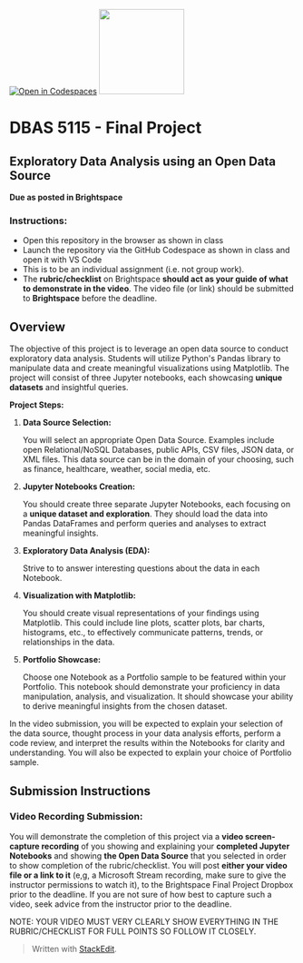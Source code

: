 [![Open in Codespaces](https://classroom.github.com/assets/launch-codespace-7f7980b617ed060a017424585567c406b6ee15c891e84e1186181d67ecf80aa0.svg)](https://classroom.github.com/open-in-codespaces?assignment_repo_id=13213803)
 <img width="150px" src="https://www.nscc.ca/img/aboutnscc/visual-identity-guidelines/artwork/nscc-jpeg.jpg" >  
  

# DBAS 5115 - Final Project 

##  Exploratory Data Analysis using an Open Data Source

**Due as posted in Brightspace**
 
### Instructions:  
- Open this repository in the browser as shown in class 
- Launch the repository via the GitHub Codespace as shown in class and open it with VS Code
- This is to be an individual assignment (i.e. not group work).
- The **rubric/checklist** on Brightspace **should act as your guide of what to demonstrate in the video**. The video file (or link) should be submitted to **Brightspace** before the deadline.

##  Overview

The objective of this project is to leverage an open data source to conduct exploratory data analysis. Students will utilize Python's Pandas library to manipulate data and create meaningful visualizations using Matplotlib. The project will consist of three Jupyter notebooks, each showcasing **unique datasets** and insightful queries.

**Project Steps:**

1.  **Data Source Selection:**

	You will select an appropriate Open Data Source. Examples include open 			Relational/NoSQL Databases, public APIs, CSV files, JSON data, or XML files. This data source can be in the domain of your choosing, such as finance, healthcare, weather, social media, etc.
    
2.  **Jupyter Notebooks Creation:**

	You should create three separate Jupyter Notebooks, each focusing on a **unique dataset and exploration**. They should load the data into Pandas DataFrames and perform queries and analyses to extract meaningful insights.
	
3.  **Exploratory Data Analysis (EDA):**
    
    Strive to to answer interesting questions about the data in each Notebook. 
    
4.  **Visualization with Matplotlib:**
    
    You should create visual representations of your findings using Matplotlib. This could include line plots, scatter plots, bar charts, histograms, etc., to effectively communicate patterns, trends, or relationships in the data.
    
5.  **Portfolio Showcase:**

	Choose one Notebook as a Portfolio sample to be featured within your Portfolio. This notebook should demonstrate your proficiency in data manipulation, analysis, and visualization. It should showcase your ability to derive meaningful insights from the chosen dataset.

In the video submission, you will be expected to explain your selection of the data source, thought process in your data analysis efforts, perform a code review, and interpret the results within the Notebooks for clarity and understanding. You will also be expected to explain your choice of Portfolio sample.

## Submission Instructions
### Video Recording Submission:

You will demonstrate the completion of this project via a **video screen-capture recording** of you showing and explaining your **completed Jupyter Notebooks** and showing **the Open Data Source** that you selected in order to show completion of the rubric/checklist. You will post **either your video file or a link to it** (e,g, a Microsoft Stream recording, make sure to give the instructor permissions to watch it), to the Brightspace Final Project Dropbox prior to the deadline. If you are not sure of how best to capture such a video, seek advice from the instructor prior to the deadline.

NOTE: YOUR VIDEO MUST VERY CLEARLY SHOW EVERYTHING IN THE RUBRIC/CHECKLIST FOR FULL POINTS SO FOLLOW IT CLOSELY.

> Written with [StackEdit](https://stackedit.io/).
